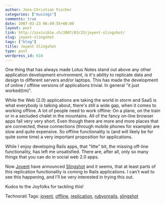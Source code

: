 ```yaml
---
author: Jens-Christian Fischer
categories: ["musings"]
comments: true
date: 2007-03-23 06:49:55+00:00
layout: post
link: http://invisible.ch/2007/03/23/joyent-slingshot/
slug: joyent-slingshot
tags: ["blog"]
title: Joyent Slingshot
type: post
wordpress_id: 614
---
```


One thing that has always made Lotus Notes stand out above any other application development environment, is it's ability to replicate data and design to different servers and/or laptops. This has made the development of online / offline versions of applications trivial. In general "it just worked(tm)".

While the Web (2.0) applications are taking the world in storm and SaaS is what everybody is talking about, there's still a wide gap, when it comes to working offline. A lot of people need to work offline: On a plane, on the train or in a secluded chalet in the mountains. All of the fancy on-line browser apps fall very very short. Even though there are more and more places that are connected, these connections (through mobile phones for example) are slow and quite expensive. So offline functionality is (and will likely be for quite some time) a very important proposition for applications.

While I enjoy developing Rails apps, that "litte" bit, the missing off-line functionality, has left me unsatisfied. There are, after all, only so many things that you can do in social web 2.0 apps.

Now [Joyent][1] have announced [Slingshot][2] and it seems, that at least parts of this replication functionality is coming to Rails applications. I can't wait to see this happening, and I'll be very interested in trying this out. 

Kudos to the Joyfolks for tackling this!

[1]: http://www.joyent.com
[2]: http://joyeur.com/2007/03/22/joyent-slingshot


Technorati Tags: [joyent](http://www.technorati.com/tag/joyent), [offline](http://www.technorati.com/tag/offline), [replication](http://www.technorati.com/tag/replication), [rubyonrails](http://www.technorati.com/tag/rubyonrails), [slingshot](http://www.technorati.com/tag/slingshot)
